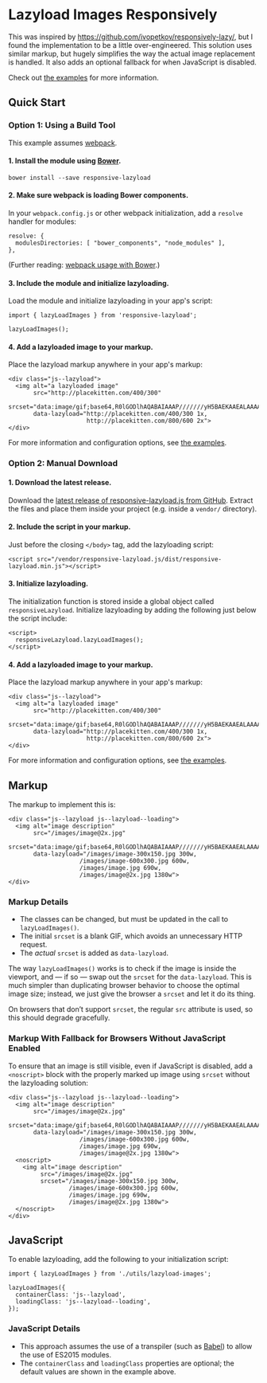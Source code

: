 # Lazyload Images Responsively

This was inspired by <https://github.com/ivopetkov/responsively-lazy/>, but I found the implementation to be a little over-engineered. This solution uses similar markup, but hugely simplifies the way the actual image replacement is handled. It also adds an optional fallback for when JavaScript is disabled.

Check out [the examples](https://code.lengstorf.com/responsive-lazyload.js/index.html) for more information.

## Quick Start

### Option 1: Using a Build Tool

This example assumes [webpack](https://webpack.github.io/).

#### 1. Install the module using [Bower](https://bower.io/).

    bower install --save responsive-lazyload

#### 2. Make sure webpack is loading Bower components.

In your `webpack.config.js` or other webpack initialization, add a `resolve` handler for modules:

    resolve: {
      modulesDirectories: [ "bower_components", "node_modules" ],
    },

(Further reading: [webpack usage with Bower](https://webpack.github.io/docs/usage-with-bower.html).)

#### 3. Include the module and initialize lazyloading.

Load the module and initialize lazyloading in your app's script:

    import { lazyLoadImages } from 'responsive-lazyload';

    lazyLoadImages();

#### 4. Add a lazyloaded image to your markup.

Place the lazyload markup anywhere in your app's markup:

    <div class="js--lazyload">
      <img alt="a lazyloaded image"
           src="http://placekitten.com/400/300"
           srcset="data:image/gif;base64,R0lGODlhAQABAIAAAP///////yH5BAEKAAEALAAAAAABAAEAAAICTAEAOw=="
           data-lazyload="http://placekitten.com/400/300 1x,
                          http://placekitten.com/800/600 2x">
    </div>

For more information and configuration options, see [the examples](https://jlengstorf.github.io/responsive-lazyload.js/example/).

### Option 2: Manual Download

#### 1. Download the latest release.

Download the [latest release of responsive-lazyload.js from GitHub](https://github.com/jlengstorf/responsive-lazyload.js/releases). Extract the files and place them inside your project (e.g. inside a `vendor/` directory).

#### 2. Include the script in your markup.

Just before the closing `</body>` tag, add the lazyloading script:

    <script src="/vendor/responsive-lazyload.js/dist/responsive-lazyload.min.js"></script>

#### 3. Initialize lazyloading.

The initialization function is stored inside a global object called `responsiveLazyload`. Initialize lazyloading by adding the following just below the script include:

    <script>
      responsiveLazyload.lazyLoadImages();
    </script>

#### 4. Add a lazyloaded image to your markup.

Place the lazyload markup anywhere in your app's markup:

    <div class="js--lazyload">
      <img alt="a lazyloaded image"
           src="http://placekitten.com/400/300"
           srcset="data:image/gif;base64,R0lGODlhAQABAIAAAP///////yH5BAEKAAEALAAAAAABAAEAAAICTAEAOw=="
           data-lazyload="http://placekitten.com/400/300 1x,
                          http://placekitten.com/800/600 2x">
    </div>

For more information and configuration options, see [the examples](https://jlengstorf.github.io/responsive-lazyload.js/example/).

## Markup

The markup to implement this is:

    <div class="js--lazyload js--lazyload--loading">
      <img alt="image description"
           src="/images/image@2x.jpg"
           srcset="data:image/gif;base64,R0lGODlhAQABAIAAAP///////yH5BAEKAAEALAAAAAABAAEAAAICTAEAOw=="
           data-lazyload="/images/image-300x150.jpg 300w,
                        /images/image-600x300.jpg 600w,
                        /images/image.jpg 690w,
                        /images/image@2x.jpg 1380w">
    </div>

### Markup Details

- The classes can be changed, but must be updated in the call to `lazyLoadImages()`.
- The initial `srcset` is a blank GIF, which avoids an unnecessary HTTP request.
- The _actual_ `srcset` is added as `data-lazyload`.

The way `lazyLoadImages()` works is to check if the image is inside the viewport, and — if so — swap out the `srcset` for the `data-lazyload`. This is much simpler than duplicating browser behavior to choose the optimal image size; instead, we just give the browser a `srcset` and let it do its thing.

On browsers that don’t support `srcset`, the regular `src` attribute is used, so this should degrade gracefully.

### Markup With Fallback for Browsers Without JavaScript Enabled

To ensure that an image is still visible, even if JavaScript is disabled, add a `<noscript>` block with the properly marked up image using `srcset` without the lazyloading solution:

    <div class="js--lazyload js--lazyload--loading">
      <img alt="image description"
           src="/images/image@2x.jpg"
           srcset="data:image/gif;base64,R0lGODlhAQABAIAAAP///////yH5BAEKAAEALAAAAAABAAEAAAICTAEAOw=="
           data-lazyload="/images/image-300x150.jpg 300w,
                        /images/image-600x300.jpg 600w,
                        /images/image.jpg 690w,
                        /images/image@2x.jpg 1380w">
      <noscript>
        <img alt="image description"
             src="/images/image@2x.jpg"
             srcset="/images/image-300x150.jpg 300w,
                     /images/image-600x300.jpg 600w,
                     /images/image.jpg 690w,
                     /images/image@2x.jpg 1380w">
      </noscript>
    </div>

## JavaScript

To enable lazyloading, add the following to your initialization script:

    import { lazyLoadImages } from './utils/lazyload-images';

    lazyLoadImages({
      containerClass: 'js--lazyload',
      loadingClass: 'js--lazyload--loading',
    });

### JavaScript Details

- This approach assumes the use of a transpiler (such as [Babel](https://babeljs.io/)) to allow the use of ES2015 modules.
- The `containerClass` and `loadingClass` properties are optional; the default values are shown in the example above.
